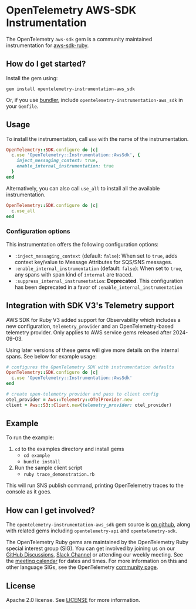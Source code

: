 # OpenTelemetry AWS-SDK Instrumentation

The OpenTelemetry `aws-sdk` gem is a community maintained instrumentation for [aws-sdk-ruby][aws-sdk-home].

## How do I get started?

Install the gem using:

```console
gem install opentelemetry-instrumentation-aws_sdk
```

Or, if you use [bundler][bundler-home], include `opentelemetry-instrumentation-aws_sdk` in your `Gemfile`.

## Usage

To install the instrumentation, call `use` with the name of the instrumentation.

```ruby
OpenTelemetry::SDK.configure do |c|
  c.use 'OpenTelemetry::Instrumentation::AwsSdk', {
    inject_messaging_context: true,
	enable_internal_instrumentation: true
  }
end
```

Alternatively, you can also call `use_all` to install all the available instrumentation.

```ruby
OpenTelemetry::SDK.configure do |c|
  c.use_all
end
```
### Configuration options
This instrumentation offers the following configuration options: 
* `:inject_messaging_context` (default: `false`): When set to `true`, adds context key/value 
 to Message Attributes for SQS/SNS messages.
* `:enable_internal_instrumentation` (default: `false`): When set to `true`, any spans with 
 span kind of `internal` are traced.
* `:suppress_internal_instrumentation`: **Deprecated**. This configuration has been 
 deprecated in a favor of `:enable_internal_instrumentation`

## Integration with SDK V3's Telemetry support
AWS SDK for Ruby V3 added support for Observability which includes a new configuration, 
`telemetry_provider` and an OpenTelemetry-based telemetry provider. Only applies to
AWS service gems released after 2024-09-03. 

Using later versions of these gems will give more details on the internal spans. 
See below for example usage:
```ruby
# configures the OpenTelemetry SDK with instrumentation defaults
OpenTelemetry::SDK.configure do |c|
  c.use 'OpenTelemetry::Instrumentation::AwsSdk'
end

# create open-telemetry provider and pass to client config
otel_provider = Aws::Telemetry::OTelProvider.new
client = Aws::S3::Client.new(telemetry_provider: otel_provider)
```

## Example

To run the example:

1. `cd` to the examples directory and install gems
	* `cd example`
	* `bundle install`
2. Run the sample client script
	* `ruby trace_demonstration.rb`

This will run SNS publish command, printing OpenTelemetry traces to the console as it goes.

## How can I get involved?

The `opentelemetry-instrumentation-aws_sdk` gem source is [on github][repo-github], along with related gems including `opentelemetry-api` and `opentelemetry-sdk`.

The OpenTelemetry Ruby gems are maintained by the OpenTelemetry Ruby special interest group (SIG). You can get involved by joining us on our [GitHub Discussions][discussions-url], [Slack Channel][slack-channel] or attending our weekly meeting. See the [meeting calendar][community-meetings] for dates and times. For more information on this and other language SIGs, see the OpenTelemetry [community page][ruby-sig].

## License

Apache 2.0 license. See [LICENSE][license-github] for more information.

[aws-sdk-home]: https://github.com/aws/aws-sdk-ruby
[bundler-home]: https://bundler.io
[repo-github]: https://github.com/open-telemetry/opentelemetry-ruby
[license-github]: https://github.com/open-telemetry/opentelemetry-ruby-contrib/blob/main/LICENSE
[ruby-sig]: https://github.com/open-telemetry/community#ruby-sig
[community-meetings]: https://github.com/open-telemetry/community#community-meetings
[slack-channel]: https://cloud-native.slack.com/archives/C01NWKKMKMY
[discussions-url]: https://github.com/open-telemetry/opentelemetry-ruby/discussions
